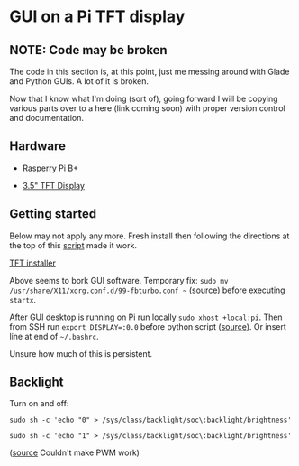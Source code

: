 # GUI on a Pi TFT display

## NOTE: Code may be broken

The code in this section is, at this point, just me messing around with Glade and Python GUIs. A lot of it is broken.

Now that I know what I'm doing (sort of), going forward I will be copying various parts over to a here (link coming soon) with proper version control and documentation.

## Hardware

* Rasperry Pi B+

* [3.5" TFT Display](https://www.adafruit.com/product/2097)

## Getting started

Below may not apply any more. Fresh install then following the directions at the top of this [script](https://github.com/adafruit/Raspberry-Pi-Installer-Scripts/blob/master/adafruit-pitft.sh) made it work.

[TFT installer](https://learn.adafruit.com/adafruit-pitft-3-dot-5-touch-screen-for-raspberry-pi/easy-install-2)

Above seems to bork GUI software. Temporary fix: `sudo mv /usr/share/X11/xorg.conf.d/99-fbturbo.conf ~` ([source](https://github.com/hypriot/x11-on-HypriotOS/issues/5)) before executing `startx`.

After GUI desktop is running on Pi run locally `sudo xhost +local:pi`. Then from SSH run `export DISPLAY=:0.0` before python script ([source](https://www.raspberrypi.org/forums/viewtopic.php?t=124021)). Or insert line at end of `~/.bashrc`.

Unsure how much of this is persistent. 

## Backlight

Turn on and off:

`sudo sh -c 'echo "0" > /sys/class/backlight/soc\:backlight/brightness'`

`sudo sh -c 'echo "1" > /sys/class/backlight/soc\:backlight/brightness'`

([source](https://learn.adafruit.com/adafruit-pitft-28-inch-resistive-touchscreen-display-raspberry-pi/backlight-control) Couldn't make PWM work)
